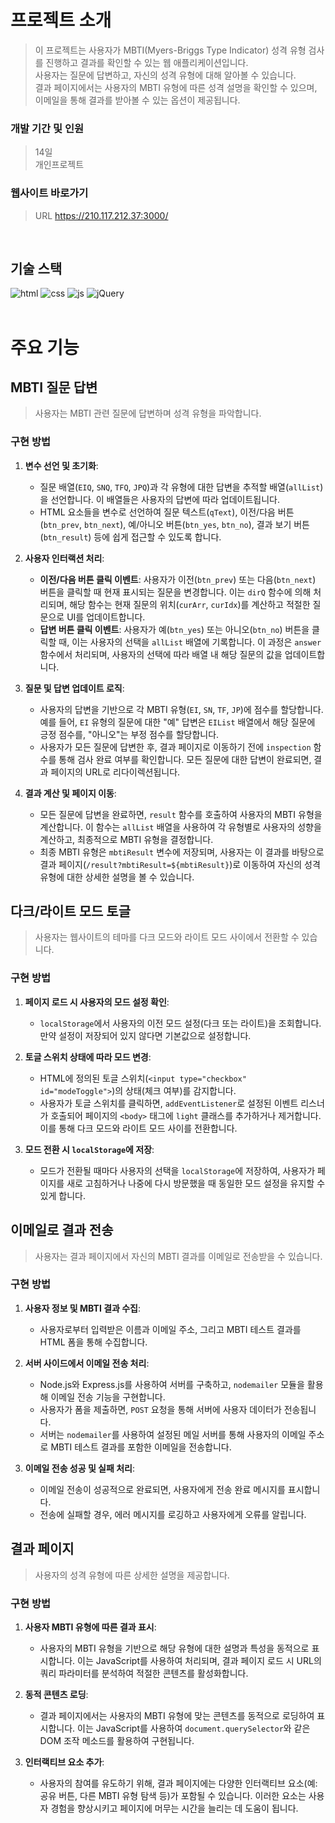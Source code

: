 # 프로젝트 소개

>이 프로젝트는 사용자가 MBTI(Myers-Briggs Type Indicator) 성격 유형 검사를 진행하고 결과를 확인할 수 있는 웹 애플리케이션입니다.\
>사용자는 질문에 답변하고, 자신의 성격 유형에 대해 알아볼 수 있습니다.\
>결과 페이지에서는 사용자의 MBTI 유형에 따른 성격 설명을 확인할 수 있으며, 이메일을 통해 결과를 받아볼 수 있는 옵션이 제공됩니다.

### 개발 기간 및 인원
>14일\
>개인프로젝트

### 웹사이트 바로가기
>URL https://210.117.212.37:3000/
<br/>

## 기술 스택

![html](https://img.shields.io/badge/HTML5-E34F26?style=flat-square&amp;logo=html5&amp;logoColor=white)
![css](https://img.shields.io/badge/CSS3-1572B6?style=flat-square&amp;logo=css3&amp;logoColor=white)
![js](https://img.shields.io/badge/JavaScript-F7DF1E?style=flat-square&amp;logo=javascript&amp;logoColor=black)
![jQuery](https://img.shields.io/badge/jQuery-0769AD?style=flat-square&amp;logo=jQuery&amp;logoColor=white)
<br/>
<br/>

# 주요 기능

## MBTI 질문 답변
>사용자는 MBTI 관련 질문에 답변하며 성격 유형을 파악합니다.
### 구현 방법
1. **변수 선언 및 초기화**:
    - 질문 배열(`EIQ`, `SNQ`, `TFQ`, `JPQ`)과 각 유형에 대한 답변을 추적할 배열(`allList`)을 선언합니다. 이 배열들은 사용자의 답변에 따라 업데이트됩니다.
    - HTML 요소들을 변수로 선언하여 질문 텍스트(`qText`), 이전/다음 버튼(`btn_prev`, `btn_next`), 예/아니오 버튼(`btn_yes`, `btn_no`), 결과 보기 버튼(`btn_result`) 등에 쉽게 접근할 수 있도록 합니다.

2. **사용자 인터랙션 처리**:
    - **이전/다음 버튼 클릭 이벤트**: 사용자가 이전(`btn_prev`) 또는 다음(`btn_next`) 버튼을 클릭할 때 현재 표시되는 질문을 변경합니다. 이는 `dirQ` 함수에 의해 처리되며, 해당 함수는 현재 질문의 위치(`curArr`, `curIdx`)를 계산하고 적절한 질문으로 UI를 업데이트합니다.
    - **답변 버튼 클릭 이벤트**: 사용자가 예(`btn_yes`) 또는 아니오(`btn_no`) 버튼을 클릭할 때, 이는 사용자의 선택을 `allList` 배열에 기록합니다. 이 과정은 `answer` 함수에서 처리되며, 사용자의 선택에 따라 배열 내 해당 질문의 값을 업데이트합니다.

3. **질문 및 답변 업데이트 로직**:
    - 사용자의 답변을 기반으로 각 MBTI 유형(`EI`, `SN`, `TF`, `JP`)에 점수를 할당합니다. 예를 들어, `EI` 유형의 질문에 대한 "예" 답변은 `EIList` 배열에서 해당 질문에 긍정 점수를, "아니오"는 부정 점수를 할당합니다.
    - 사용자가 모든 질문에 답변한 후, 결과 페이지로 이동하기 전에 `inspection` 함수를 통해 검사 완료 여부를 확인합니다. 모든 질문에 대한 답변이 완료되면, 결과 페이지의 URL로 리다이렉션됩니다.

4. **결과 계산 및 페이지 이동**:
    - 모든 질문에 답변을 완료하면, `result` 함수를 호출하여 사용자의 MBTI 유형을 계산합니다. 이 함수는 `allList` 배열을 사용하여 각 유형별로 사용자의 성향을 계산하고, 최종적으로 MBTI 유형을 결정합니다.
    - 최종 MBTI 유형은 `mbtiResult` 변수에 저장되며, 사용자는 이 결과를 바탕으로 결과 페이지(`/result?mbtiResult=${mbtiResult}`)로 이동하여 자신의 성격 유형에 대한 상세한 설명을 볼 수 있습니다.

## 다크/라이트 모드 토글
>사용자는 웹사이트의 테마를 다크 모드와 라이트 모드 사이에서 전환할 수 있습니다.
### 구현 방법
1. **페이지 로드 시 사용자의 모드 설정 확인**:
    - `localStorage`에서 사용자의 이전 모드 설정(다크 또는 라이트)을 조회합니다. 만약 설정이 저장되어 있지 않다면 기본값으로 설정합니다.

2. **토글 스위치 상태에 따라 모드 변경**:
    - HTML에 정의된 토글 스위치(`<input type="checkbox" id="modeToggle">`)의 상태(체크 여부)를 감지합니다.
    - 사용자가 토글 스위치를 클릭하면, `addEventListener`로 설정된 이벤트 리스너가 호출되어 페이지의 `<body>` 태그에 `light` 클래스를 추가하거나 제거합니다. 이를 통해 다크 모드와 라이트 모드 사이를 전환합니다.

3. **모드 전환 시 `localStorage`에 저장**:
    - 모드가 전환될 때마다 사용자의 선택을 `localStorage`에 저장하여, 사용자가 페이지를 새로 고침하거나 나중에 다시 방문했을 때 동일한 모드 설정을 유지할 수 있게 합니다.

## 이메일로 결과 전송
>사용자는 결과 페이지에서 자신의 MBTI 결과를 이메일로 전송받을 수 있습니다.
### 구현 방법
1. **사용자 정보 및 MBTI 결과 수집**:
    - 사용자로부터 입력받은 이름과 이메일 주소, 그리고 MBTI 테스트 결과를 HTML 폼을 통해 수집합니다.

2. **서버 사이드에서 이메일 전송 처리**:
    - Node.js와 Express.js를 사용하여 서버를 구축하고, `nodemailer` 모듈을 활용해 이메일 전송 기능을 구현합니다.
    - 사용자가 폼을 제출하면, `POST` 요청을 통해 서버에 사용자 데이터가 전송됩니다.
    - 서버는 `nodemailer`를 사용하여 설정된 메일 서버를 통해 사용자의 이메일 주소로 MBTI 테스트 결과를 포함한 이메일을 전송합니다.

3. **이메일 전송 성공 및 실패 처리**:
    - 이메일 전송이 성공적으로 완료되면, 사용자에게 전송 완료 메시지를 표시합니다.
    - 전송에 실패할 경우, 에러 메시지를 로깅하고 사용자에게 오류를 알립니다.

## 결과 페이지
>사용자의 성격 유형에 따른 상세한 설명을 제공합니다.
### 구현 방법
1. **사용자 MBTI 유형에 따른 결과 표시**:
    - 사용자의 MBTI 유형을 기반으로 해당 유형에 대한 설명과 특성을 동적으로 표시합니다. 이는 JavaScript를 사용하여 처리되며, 결과 페이지 로드 시 URL의 쿼리 파라미터를 분석하여 적절한 콘텐츠를 활성화합니다.

2. **동적 콘텐츠 로딩**:
    - 결과 페이지에서는 사용자의 MBTI 유형에 맞는 콘텐츠를 동적으로 로딩하여 표시합니다. 이는 JavaScript를 사용하여 `document.querySelector`와 같은 DOM 조작 메소드를 활용하여 구현됩니다.

3. **인터랙티브 요소 추가**:
    - 사용자의 참여를 유도하기 위해, 결과 페이지에는 다양한 인터랙티브 요소(예: 공유 버튼, 다른 MBTI 유형 탐색 등)가 포함될 수 있습니다. 이러한 요소는 사용자 경험을 향상시키고 페이지에 머무는 시간을 늘리는 데 도움이 됩니다.
